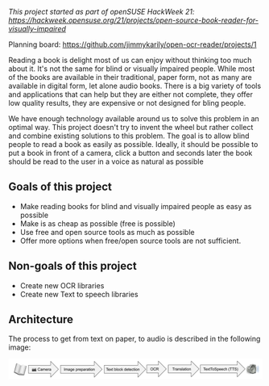 *This project started as part of openSUSE HackWeek 21: https://hackweek.opensuse.org/21/projects/open-source-book-reader-for-visually-impaired*

Planning board: https://github.com/jimmykarily/open-ocr-reader/projects/1

Reading a book is delight most of us can enjoy without thinking too much about it. It's not the same for blind or visually impaired people.
While most of the books are available in their traditional, paper form, not as many are available in digital form, let alone audio books.
There is a big variety of tools and applications that can help but they are either not complete, they offer low quality results, they
are expensive or not designed for bling people.

We have enough technology available around us to solve this problem in an optimal way. This project doesn't try to invent the wheel but
rather collect and combine existing solutions to this problem. The goal is to allow blind people to read a book as easily as possible.
Ideally, it should be possible to put a book in front of a camera, click a button and seconds later the book should be read to the user
in a voice as natural as possible

## Goals of this project

- Make reading books for blind and visually impaired people as easy as possible
- Make is as cheap as possible (free is possible)
- Use free and open source tools as much as possible
- Offer more options when free/open source tools are not sufficient.

## Non-goals of this project

- Create new OCR libraries
- Create new Text to speech libraries

## Architecture

The process to get from text on paper, to audio is described in the following image:

![architecture](assets/architecture.svg)
